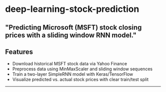 # deep-learning-stock-prediction
"Predicting Microsoft (MSFT) stock closing prices with a sliding window RNN model."
---

## Features

- Download historical MSFT stock data via Yahoo Finance
- Preprocess data using MinMaxScaler and sliding window sequences
- Train a two-layer SimpleRNN model with Keras/TensorFlow
- Visualize predicted vs. actual stock prices with clear train/test split

---
